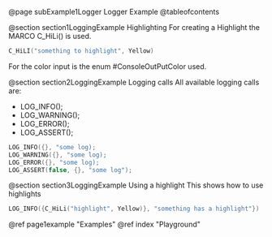 @page subExample1Logger Logger Example
@tableofcontents

@section section1LoggingExample Highlighting
For creating a Highlight the MARCO C_HiLi() is used.
````c++
C_HiLI("something to highlight", Yellow)
````
For the color input is the enum #ConsoleOutPutColor used.

@section section2LoggingExample Logging calls
All available logging calls are:

- LOG_INFO();
- LOG_WARNING();
- LOG_ERROR();
- LOG_ASSERT();

```c++
LOG_INFO({}, "some log);
LOG_WARNING({}, "some log);
LOG_ERROR({}, "some log);
LOG_ASSERT(false, {}, "some log");
```

@section section3LoggingExample Using a highlight
This shows how to use highlights
````c++
LOG_INFO({C_HiLi("highlight", Yellow)}, "something has a highlight"})
````

@ref page1example "Examples"
@ref index "Playground"